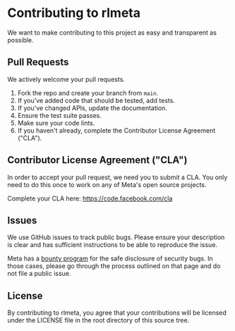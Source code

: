 # Contributing to rlmeta
We want to make contributing to this project as easy and transparent as
possible.

## Pull Requests
  We actively welcome your pull requests.

  1. Fork the repo and create your branch from `main`.
  2. If you've added code that should be tested, add tests.
  3. If you've changed APIs, update the documentation.
  4. Ensure the test suite passes.
  5. Make sure your code lints.
  6. If you haven't already, complete the Contributor License Agreement ("CLA").

## Contributor License Agreement ("CLA")
  In order to accept your pull request, we need you to submit a CLA. You only need
  to do this once to work on any of Meta's open source projects.

  Complete your CLA here: <https://code.facebook.com/cla>

## Issues
  We use GitHub issues to track public bugs. Please ensure your description is
  clear and has sufficient instructions to be able to reproduce the issue.

  Meta has a [bounty program](https://www.facebook.com/whitehat/) for the safe
  disclosure of security bugs. In those cases, please go through the process
  outlined on that page and do not file a public issue.

## License
  By contributing to rlmeta, you agree that your contributions will be licensed
  under the LICENSE file in the root directory of this source tree.
